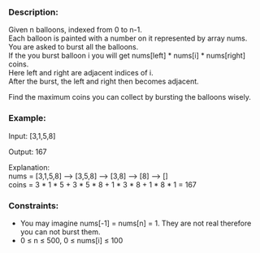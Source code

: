 ### Description:

Given n balloons, indexed from 0 to n-1.  
Each balloon is painted with a number on it represented by array nums.  
You are asked to burst all the balloons.  
If the you burst balloon i you will get nums[left] * nums[i] * nums[right] coins.  
Here left and right are adjacent indices of i.  
After the burst, the left and right then becomes adjacent.

Find the maximum coins you can collect by bursting the balloons wisely.



### Example:

Input: [3,1,5,8]

Output: 167 

Explanation:   
nums = [3,1,5,8] --> [3,5,8] -->   [3,8]   -->  [8]  --> []      
coins = 3 * 1 * 5 + 3 * 5 * 8 + 1 * 3 * 8 + 1 * 8 * 1   = 167
             


### Constraints:

- You may imagine nums[-1] = nums[n] = 1. They are not real therefore you can not burst them.
- 0 ≤ n ≤ 500, 0 ≤ nums[i] ≤ 100
